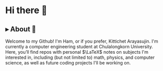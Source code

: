 # Hi there 👋

## ▸ About 📖

Welcome to my Github! I'm Ham, or if you prefer, Kittichet Arayasujin. I'm currently a computer engineering student at Chulalongkorn University. Here, you’ll find repos with personal $\LaTeX$ notes on subjects I'm interested in, including (but not limited to) math, physics, and computer science, as well as future coding projects I'll be working on.

<!--
**haminic/haminic** is a ✨ _special_ ✨ repository because its `README.md` (this file) appears on your GitHub profile.

Here are some ideas to get you started:

- 🔭 I’m currently working on ...
- 🌱 I’m currently learning ...
- 👯 I’m looking to collaborate on ...
- 🤔 I’m looking for help with ...
- 💬 Ask me about ...
- 📫 How to reach me: ...
- 😄 Pronouns: ...
- ⚡ Fun fact: ...
-->
